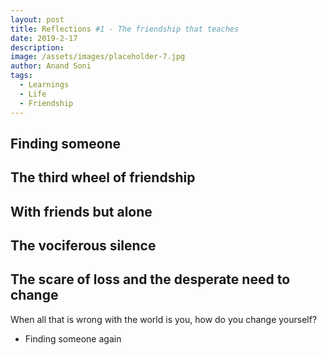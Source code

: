 ```yaml
---
layout: post
title: Reflections #1 - The friendship that teaches
date: 2019-2-17
description:
image: /assets/images/placeholder-7.jpg
author: Anand Soni
tags:
  - Learnings
  - Life
  - Friendship
---
```


## Finding someone

 

## The third wheel of friendship

 

## With friends but alone

 

## The vociferous silence

 

## The scare of loss and the desperate need to change

 When all that is wrong with the world is you, how do you change yourself?
- Finding someone again
<!--stackedit_data:
eyJoaXN0b3J5IjpbLTE1MTMxNzIyMywtMjA4ODc0NjYxMl19
-->